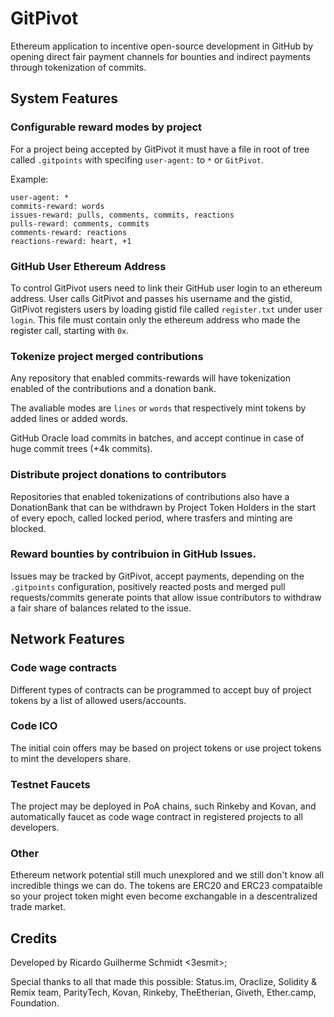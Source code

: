 # GitPivot 

Ethereum application to incentive open-source development in GitHub by opening direct fair payment channels for bounties and indirect payments through tokenization of commits.

## System Features

### Configurable reward modes by project

For a project being accepted by GitPivot it must have a file in root of tree called `.gitpoints` with specifing `user-agent:` to `*` or `GitPivot`.

Example:

```.gitpoints
user-agent: *
commits-reward: words
issues-reward: pulls, comments, commits, reactions
pulls-reward: comments, commits
comments-reward: reactions
reactions-reward: heart, +1 

```

### GitHub User Ethereum Address

To control GitPivot users need to link their GitHub user login to an ethereum address. 
User calls GitPivot and passes his username and the gistid, GitPivot registers users by loading gistid file called `register.txt` under user `login`. This file must contain only the ethereum address who made the register call, starting with `0x`.

### Tokenize project merged contributions

Any repository that enabled commits-rewards will have tokenization enabled of the contributions and a donation bank.

The avaliable modes are `lines` or `words` that respectively mint tokens by added lines or added words.

GitHub Oracle load commits in batches, and accept continue in case of huge commit trees (+4k commits).

### Distribute project donations to contributors

Repositories that enabled tokenizations of contributions also have a DonationBank that can be withdrawn by Project Token Holders in the start of every epoch, called locked period, where trasfers and minting are blocked.

### Reward bounties by contribuion in GitHub Issues.

Issues may be tracked by GitPivot, accept payments, depending on the `.gitpoints` configuration, positively reacted posts and merged pull requests/commits generate points that allow issue contributors to withdraw a fair share of balances related to the issue.

## Network Features

### Code wage contracts

Different types of contracts can be programmed to accept buy of project tokens by a list of allowed users/accounts.

### Code ICO

The initial coin offers may be based on project tokens or use project tokens to mint the developers share.

### Testnet Faucets

The project may be deployed in PoA chains, such Rinkeby and Kovan, and automatically faucet as code wage contract in registered projects to all developers.

### Other

Ethereum network potential still much unexplored and we still don't know all incredible things we can do. The tokens are ERC20 and ERC23 compataible so your project token might even become exchangable in a descentralized trade market.

## Credits

Developed by Ricardo Guilherme Schmidt <3esmit>;

Special thanks to all that made this possible: Status.im, Oraclize, Solidity & Remix team, ParityTech, Kovan, Rinkeby, TheEtherian, Giveth, Ether.camp, Foundation.
